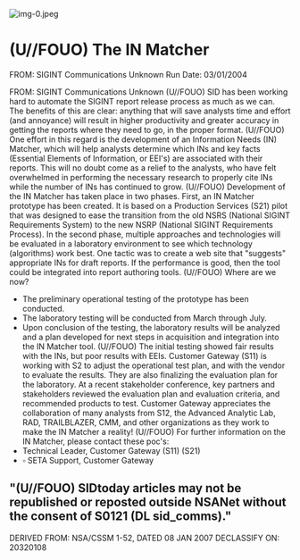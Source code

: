 ![img-0.jpeg](img-0.jpeg)

# (U//FOUO) The IN Matcher 

FROM: SIGINT Communications
Unknown
Run Date: 03/01/2004

FROM: SIGINT Communications
Unknown
(U//FOUO) SID has been working hard to automate the SIGINT report release process as much as we can. The benefits of this are clear: anything that will save analysts time and effort (and annoyance) will result in higher productivity and greater accuracy in getting the reports where they need to go, in the proper format.
(U//FOUO) One effort in this regard is the development of an Information Needs (IN) Matcher, which will help analysts determine which INs and key facts (Essential Elements of Information, or EEI's) are associated with their reports. This will no doubt come as a relief to the analysts, who have felt overwhelmed in performing the necessary research to properly cite INs while the number of INs has continued to grow.
(U//FOUO) Development of the IN Matcher has taken place in two phases. First, an IN Matcher prototype has been created. It is based on a Production Services (S21) pilot that was designed to ease the transition from the old NSRS (National SIGINT Requirements System) to the new NSRP (National SIGINT Requirements Process). In the second phase, multiple approaches and technologies will be evaluated in a laboratory environment to see which technology (algorithms) work best. One tactic was to create a web site that "suggests" appropriate INs for draft reports. If the performance is good, then the tool could be integrated into report authoring tools.
(U//FOUO) Where are we now?

- The preliminary operational testing of the prototype has been conducted.
- The laboratory testing will be conducted from March through July.
- Upon conclusion of the testing, the laboratory results will be analyzed and a plan developed for next steps in acquisition and integration into the IN Matcher tool.
(U//FOUO) The initial testing showed fair results with the INs, but poor results with EEIs. Customer Gateway (S11) is working with S2 to adjust the operational test plan, and with the vendor to evaluate the results. They are also finalizing the evaluation plan for the laboratory. At a recent stakeholder conference, key partners and stakeholders reviewed the evaluation plan and evaluation criteria, and recommended products to test. Customer Gateway appreciates the collaboration of many analysts from S12, the Advanced Analytic Lab, RAD, TRAILBLAZER, CMM, and other organizations as they work to make the IN Matcher a reality!
(U//FOUO) For further information on the IN Matcher, please contact these poc's:
- Technical Leader, Customer Gateway (S11) (S21)
- $\square$ SETA Support, Customer Gateway

## "(U//FOUO) SIDtoday articles may not be republished or reposted outside NSANet without the consent of S0121 (DL sid_comms)."
DERIVED FROM: NSA/CSSM 1-52, DATED 08 JAN 2007 DECLASSIFY ON: 20320108
